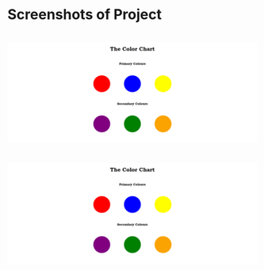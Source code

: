 <h1>Screenshots of Project<h1>
<img src="screenshots/output 1.png"/><br><br>
<img src="screenshots/output 1.png">
